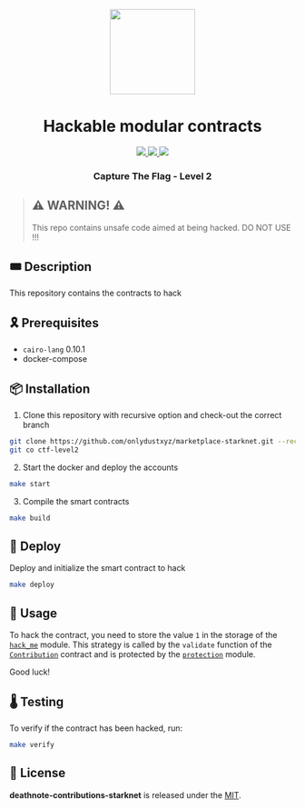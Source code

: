 <p align="center">
    <img width="150" src="resources/img/logo.png">
</p>
<div align="center">
  <h1 align="center">Hackable modular contracts</h1>
  <p align="center">
    <a href="https://discord.gg/onlydust">
        <img src="https://img.shields.io/badge/Discord-6666FF?style=for-the-badge&logo=discord&logoColor=white">
    </a>
    <a href="https://twitter.com/intent/follow?screen_name=onlydust_xyz">
        <img src="https://img.shields.io/badge/Twitter-1DA1F2?style=for-the-badge&logo=twitter&logoColor=white">
    </a>
    <a href="https://contributions.onlydust.xyz/">
        <img src="https://img.shields.io/badge/Contribute-6A1B9A?style=for-the-badge&logo=notion&logoColor=white">
    </a>
  </p>
  
  <h3 align="center">Capture The Flag - Level 2</h3>
</div>

> ## ⚠️ WARNING! ⚠️
>
> This repo contains unsafe code aimed at being hacked.
> DO NOT USE !!!

## 🎟️ Description

This repository contains the contracts to hack
## 🎗️ Prerequisites

* `cairo-lang` 0.10.1
* docker-compose

## 📦 Installation
1. Clone this repository with recursive option and check-out the correct branch
```bash
git clone https://github.com/onlydustxyz/marketplace-starknet.git --recursive
git co ctf-level2
```

2. Start the docker and deploy the accounts
```bash
make start
```

3. Compile the smart contracts
```bash
make build
```

## 🚀 Deploy

Deploy and initialize the smart contract to hack
```bash
make deploy
```

## 🔬 Usage
To hack the contract, you need to store the value `1` in the storage of the [`hack_me`](./contracts/onlydust/marketplace/core/assignment_strategies/hack_me.cairo) module.
This strategy is called by the `validate` function of the [`Contribution`](./contracts/onlydust/marketplace/core/contribution.cairo) contract and is protected by the [`protection`](./contracts/onlydust/marketplace/core/assignment_strategies/protection.cairo) module.

Good luck!

## 🌡️ Testing
To verify if the contract has been hacked, run:
```bash
make verify
```

## 📄 License

**deathnote-contributions-starknet** is released under the [MIT](LICENSE).
